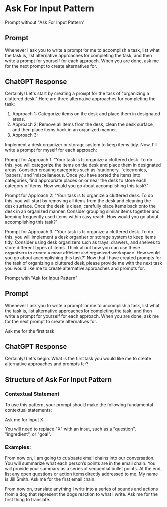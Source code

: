 # Ask For Input Pattern

Prompt without "Ask For Input Pattern"
## Prompt
Whenever I ask you to write a prompt for me to accomplish a task, list what the task is, list alternative approaches for completing the task, and then write a prompt for yourself for each approach. When you are done, ask me for the next prompt to create alternatives for.

## ChatGPT Response
Certainly! Let's start by creating a prompt for the task of "organizing a cluttered desk." Here are three alternative approaches for completing the task:
1. Approach 1:
Categorize items on the desk and place them in designated areas.
2. Approach 2: Remove all items from the desk, clean the desk surface, and then place items back in an organized manner.
3. Approach 3:

Implement a desk organizer or storage system to keep items tidy.
Now, I'll write a prompt for myself for each approach:

Prompt for Approach 1:
"Your task is to organize a cluttered desk. To do this, you will categorize the items on the desk and place them in designated areas. Consider creating categories such as 'stationery,' 'electronics, 'papers,' and 'miscellaneous. Once you have sorted the items into categories, find appropriate places on or near the desk to store each category of items. How would you go about accomplishing this task?"

Prompt for Approach 2:
"Your task is to organize a cluttered desk. To do this, you will start by removing all items from the desk and cleaning the desk surface. Once the desk is clean, carefully place items back onto the desk in an organized manner. Consider grouping similar items together and keeping frequently used items within easy reach. How would you go about accomplishing this task?"

Prompt for Approach 3:
"Your task is to organize a cluttered desk. To do this, you will implement a desk organizer or storage system to keep items tidy. Consider using desk organizers such as trays, drawers, and shelves to store different types of items. Think about how you can use these organizers to create a more efficient and organized workspace. How would you go about accomplishing this task?"
Now that I have created prompts for the task of organizing a cluttered desk, please provide me with the next task you would like me to create alternative approaches and prompts for.


Prompt with "Ask for Input Pattern"

## Prompt
Whenever I ask you to write a prompt for me to accomplish a task, list what the task is, list alternative approaches for completing the task, and then write a prompt for yourself for each approach. When you are done, ask me for the next prompt to create alternatives for.

Ask me for the first task.

## ChatGPT Response
Certainly! Let's begin. What is the first task you would like me to create alternative approaches and prompts for?

## Structure of Ask For Input Pattern

### Contextual Statement
To use this pattern, your prompt should make the following fundamental contextual statements:

Ask me for input X

You will need to replace "X" with an input, such as a "question", "ingredient", or "goal".

### Examples:

From now on, I am going to cut/paste email chains into our conversation. You will summarize what each person's points are in the email chain. You will provide your summary as a series of sequential bullet points. At the end, list any open questions or action items directly addressed to me. My name is Jill Smith. 
Ask me for the first email chain.

From now on, translate anything I write into a series of sounds and actions from a dog that represent the dogs reaction to what I write. Ask me for the first thing to translate. 